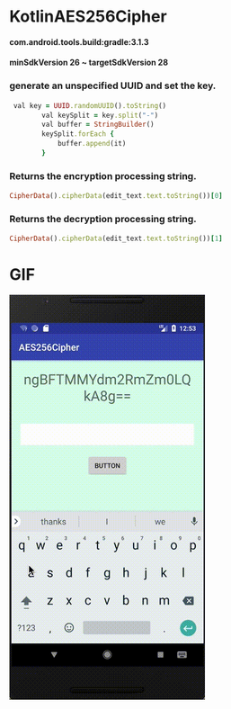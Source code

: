 # KotlinAES256Cipher

#### com.android.tools.build:gradle:3.1.3
#### minSdkVersion 26 ~ targetSdkVersion 28

### generate an unspecified UUID and set the key.
```ruby
 val key = UUID.randomUUID().toString()
        val keySplit = key.split("-")
        val buffer = StringBuilder()
        keySplit.forEach {
            buffer.append(it)
        }
```

### Returns the encryption processing string.
```ruby
CipherData().cipherData(edit_text.text.toString())[0]
```

### Returns the decryption processing string.
```ruby
CipherData().cipherData(edit_text.text.toString())[1]
```

# GIF
![](https://github.com/daisukenagata/KotlinAES256Cipher/blob/master/movie.gif?raw=true)
